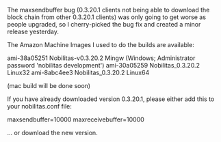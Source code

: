The maxsendbuffer bug (0.3.20.1 clients not being able to download the block chain from other 0.3.20.1 clients) was only going to get
worse as people upgraded, so I cherry-picked the bug fix and created a minor release yesterday.

The Amazon Machine Images I used to do the builds are available:

  ami-38a05251   Nobilitas-v0.3.20.2 Mingw    (Windows; Administrator password 'nobilitas development')
  ami-30a05259   Nobilitas_0.3.20.2 Linux32
  ami-8abc4ee3   Nobilitas_0.3.20.2 Linux64

(mac build will be done soon)

If you have already downloaded version 0.3.20.1, please either add this to your nobilitas.conf file:

  maxsendbuffer=10000
  maxreceivebuffer=10000

... or download the new version.
